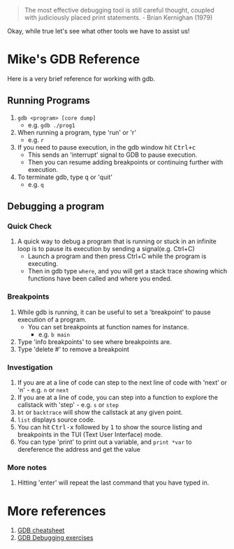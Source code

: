 > The most effective debugging tool is still careful thought, coupled with judiciously placed print statements. - Brian Kernighan (1979)

Okay, while true let's see what other tools we have to assist us!

# Mike's GDB Reference

Here is a very brief reference for working with gdb.

## Running Programs

1. `gdb <program> [core dump]`
	- e.g. `gdb ./prog1`
2. When running a program, type 'run' or 'r'
	- e.g. `r`
3. If you need to pause execution, in the gdb window  hit <kbd>Ctrl+c</kbd>
	- This sends an 'interrupt' signal to GDB to pause execution.
	- Then you can resume adding breakpoints or continuing further with execution.
4. To terminate gdb, type <kbd>q</kbd> or 'quit'
	- e.g. `q`

## Debugging a program

### Quick Check
1. A quick way to debug a program that is running or stuck in an infinite loop  is to pause its execution by sending a signal(e.g. Ctrl+C)
	- Launch a program and then press Ctrl+C while the program is executing.
	- Then in gdb type `where`, and you will get a stack trace showing which functions have been called and where you ended.

### Breakpoints

1. While gdb is running, it can be useful to set a 'breakpoint' to pause execution of a program.
	- You can set breakpoints at function names for instance.
		- e.g. `b main`
2. Type 'info breakpoints' to see where breakpoints are.
3. Type 'delete #' to remove a breakpoint

### Investigation

1. If you are at a line of code can step to the next line of code with 'next' or 'n'
		- e.g. `n` or `next` 
2. If you are at a line of code, you can step into a function to explore the callstack with 'step'
		- e.g. `s` or `step`
3. `bt` or `backtrace` will show the callstack at any given point.
4. `list` displays source code.
5. You can hit <kbd>Ctrl-x</kbd> followed by <kbd>1</kbd> to show the source listing and breakpoints in the TUI (Text User Interface) mode.
6. You can type 'print' to print out a variable, and `print *var` to dereference the address and get the value

### More notes

1. Hitting 'enter' will repeat the last command that you have typed in.

# More references

1. [GDB cheatsheet](https://darkdust.net/files/GDB%20Cheat%20Sheet.pdf)
2. [GDB Debugging exercises](https://www.cs.cmu.edu/~gilpin/tutorial/)